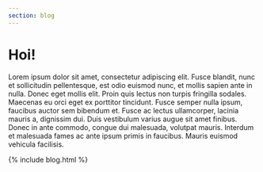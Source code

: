 ```yaml
---
section: blog
---
```


# Hoi!

Lorem ipsum dolor sit amet, consectetur adipiscing elit. Fusce blandit, nunc et sollicitudin pellentesque, est odio euismod nunc, et mollis sapien ante in nulla. Donec eget mollis elit. Proin quis lectus non turpis fringilla sodales. Maecenas eu orci eget ex porttitor tincidunt. Fusce semper nulla ipsum, faucibus auctor sem bibendum et. Fusce ac lectus ullamcorper, lacinia mauris a, dignissim dui. Duis vestibulum varius augue sit amet finibus. Donec in ante commodo, congue dui malesuada, volutpat mauris. Interdum et malesuada fames ac ante ipsum primis in faucibus. Mauris euismod vehicula facilisis.

{% include blog.html %}

